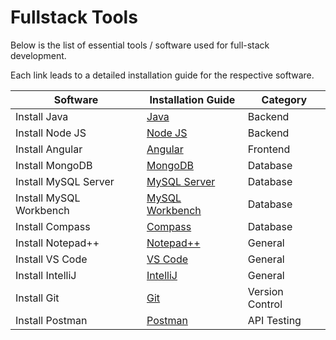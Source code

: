 # Fullstack Tools

Below is the list of essential tools / software used for full-stack development.

Each link leads to a detailed installation guide for the respective software.

| Software         | Installation Guide | Category |
|-----------------|-------------------|----------|
| Install Java    | [Java](./java) | Backend |
| Install Node JS | [Node JS](./nodejs) | Backend |
| Install Angular | [Angular](./angular) | Frontend |
| Install MongoDB | [MongoDB](./mongodb) | Database |
| Install MySQL Server | [MySQL Server](./mysql-server) | Database |
| Install MySQL Workbench | [MySQL Workbench](./mysql-workbench) | Database |
| Install Compass | [Compass](./compass) | Database |
| Install Notepad++ | [Notepad++](./notepadpp) | General |
| Install VS Code | [VS Code](./vscode) | General |
| Install IntelliJ | [IntelliJ](./intellij) | General |
| Install Git     | [Git](./git) | Version Control |
| Install Postman | [Postman](./postman) | API Testing |


